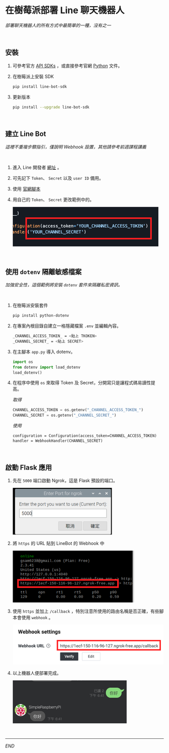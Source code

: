 # 在樹莓派部署 Line 聊天機器人

_部署聊天機器人的所有方式中最簡單的一種，沒有之一_

<br>

## 安裝

1. 可參考官方 [API SDKs](https://developers.line.biz/en/docs/messaging-api/line-bot-sdk/) ，或直接參考官網 [Python](https://github.com/line/line-bot-sdk-python) 文件。
   
2. 在樹莓派上安裝 SDK

    ```bash
    pip install line-bot-sdk
    ```


2. 更新版本

    ```bash
    pip install --upgrade line-bot-sdk
    ```

<br>

## 建立 Line Bot

_這裡不重複步驟指引，僅說明 Webhook 設置，其他請參考前週課程講義_

<br>

1. 進入 Line 開發者 [網址](https://developers.line.biz/zh-hant/) 。

2. 可先記下 `Token`、 `Secret` 以及 `user ID` 備用。

3. 使用 [官網腳本](https://github.com/line/line-bot-sdk-python#synopsis)

4. 用自己的 `Token`、 `Secret` 更改範例中的。

    ![](images/img_75.png)

<br>

## 使用 `dotenv` 隔離敏感檔案

_加強安全性，這個範例將安裝 `dotenv` 套件來隔離私密資訊。_

<br>

1. 在樹莓派安裝套件   

    ```bash
    pip install python-dotenv
    ```

2. 在專案內根目錄自建立一格隱藏檔案 `.env` 並編輯內容。

    ```bash
    _CHANNEL_ACCESS_TOKEN_ = <貼上 TKOKEN>
    _CHANNEL_SECRET_ = <貼上 SECRET>
    ```

7. 在主腳本 `app.py` 導入 dotenv。

    ```python
    import os
    from dotenv import load_dotenv
    load_dotenv()
    ```

8. 在程序中使用 `os` 來取得 Token 及 Secret，分開寫只是讓程式碼易讀性提高。

    _取得_
    ```python
    CHANNEL_ACCESS_TOKEN = os.getenv("_CHANNEL_ACCESS_TOKEN_")
    CHANNEL_SECRET = os.getenv("_CHANNEL_SECRET_")
    ```
    _使用_
    ```
    configuration = Configuration(access_token=CHANNEL_ACCESS_TOKEN)
    handler = WebhookHandler(CHANNEL_SECRET)
    ```

<br>

## 啟動 Flask 應用

1. 先在 `5000` 端口啟動 Ngrok，這是 Flask 預設的端口。
    
    ![](images/img_76.png)

2. 將 `https` 的 URL 貼到 LineBot 的 Webhook 中
    
    ![](images/img_77.png)

11. 使用 `https` 並加上 `/callback` ，特別注意所使用的路由名稱是否正確，有些腳本會使用 `webhook` 。
    
    ![](images/img_78.png)

12. 以上機器人便部署完成。
    
    ![](images/img_79.png)

<br>

---

_END_